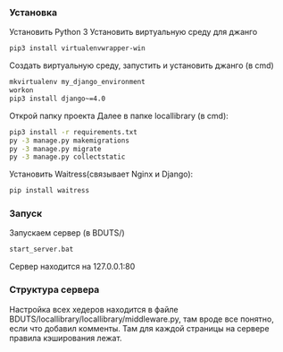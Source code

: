 ### Установка

Установить Python 3
Установить виртуальную среду для джанго
```sh
pip3 install virtualenvwrapper-win
```
Создать виртуальную среду, запустить и установить джанго (в cmd)
```sh
mkvirtualenv my_django_environment
workon
pip3 install django~=4.0
```
Открой папку проекта
Далее в папке locallibrary (в cmd):
```sh
pip3 install -r requirements.txt
py -3 manage.py makemigrations
py -3 manage.py migrate
py -3 manage.py collectstatic
```
Установить Waitress(связывает Nginx и Django):
```sh
pip install waitress
```

### Запуск

Запускаем сервер (в BDUTS/)
```sh
start_server.bat
```
Сервер находится на 127.0.0.1:80

### Структура сервера

Настройка всех хедеров находится в файле BDUTS/locallibrary/locallibrary/middleware.py, там вроде все понятно, если что добавил комменты. Там для каждой страницы на сервере правила кэширования лежат.

